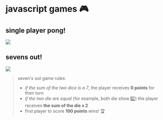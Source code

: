 # javascript games 🎮

## single player pong! 
<img src="https://github.com/frailuie/js-mini-games/assets/147780973/9dc37157-533a-4839-b49e-dc8c7de3f2ff"/>


## sevens out!
 <img src="https://github.com/frailuie/js-mini-games/assets/147780973/42c88385-778d-4b4e-a825-772043087b29">

 >seven's out game rules:
>- *if the sum of the two dice is a 7*, the player receives **0 points** for their turn
>- *if the two die are equal* (for example, both die show 2️⃣) the player receives **the sum of the die x 2**
>- first player to score **100 points** wins! 🏆

